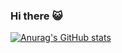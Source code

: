 ### Hi there 😺

[![Anurag's GitHub stats](https://github-readme-stats.vercel.app/api?username=yvonnetangsu&count_private=true&theme=shades-of-purple)](https://github.com/anuraghazra/github-readme-stats)



